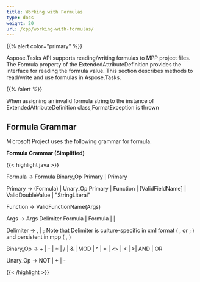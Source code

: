 ```yaml
---
title: Working with Formulas
type: docs
weight: 20
url: /cpp/working-with-formulas/
---
```


{{% alert color="primary" %}} 

Aspose.Tasks API supports reading/writing formulas to MPP project files. The Formula property of the ExtendedAttributeDefinition provides the interface for reading the formula value. This section describes methods to read/write and use formulas in Aspose.Tasks.

{{% /alert %}} 

When assigning an invalid formula string to the instance of ExtendedAttributeDefinition class,FormatException is thrown
## **Formula Grammar**
Microsoft Project uses the following grammar for formula.

**Formula Grammar (Simplified)**

{{< highlight java >}}

 Formula -> Formula Binary_Op Primary | Primary

Primary -> (Formula) | Unary_Op Primary | Function | [ValidFieldName] | ValidDoubleValue | "StringLiteral"

Function -> ValidFunctionName(Args)

Args -> Args Delimiter Formula | Formula | |

Delimiter -> , | ;   Note that Delimiter is culture-specific in xml format ( , or ; ) and persistent in mpp ( , )

Binary_Op -> + | - | * | / | & | MOD | ^ | = | <> | < | >| AND | OR

Unary_Op -> NOT | + | -

{{< /highlight >}}
